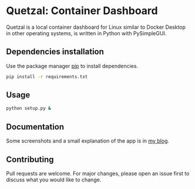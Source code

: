 # Quetzal: Container Dashboard

Quetzal is a local container dashboard for Linux similar to Docker Desktop in other operating systems, is written in Python with PySimpleGUI.



## Dependencies installation

Use the package manager [pip](https://pip.pypa.io/en/stable/) to install dependencies.

```bash
pip install -r requirements.txt
```

## Usage

```bash
python setup.py &
```

## Documentation

Some screenshots and a small explanation of the app is in [my blog](https://blog.ramonesparza.net/2021/10/17/containerdashboard/).

## Contributing
Pull requests are welcome. For major changes, please open an issue first to discuss what you would like to change.
